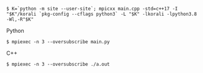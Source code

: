 
```
$ K=`python -m site --user-site`; mpicxx main.cpp -std=c++17 -I "$K"/korali `pkg-config --cflags python3` -L "$K" -lkorali -lpython3.8 -Wl,-R"$K"
```


Python

```
$ mpiexec -n 3 --oversubscribe main.py
```

C++

```
$ mpiexec -n 3 --oversubscribe ./a.out
```